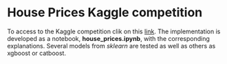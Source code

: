 # House Prices Kaggle competition

To access to the Kaggle competition clik on this [link](https://www.kaggle.com/c/house-prices-advanced-regression-techniques). The implementation is developed as a notebook, **house_prices.ipynb**, with the corresponding explanations. Several models from _sklearn_ are tested as well as others as xgboost or catboost.
